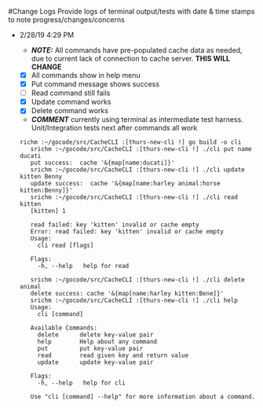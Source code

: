 #Change Logs
Provide logs of terminal output/tests with date & time stamps to note progress/changes/concerns

- 2/28/19 4:29 PM

    * _**NOTE:**_ All commands have pre-populated cache data as needed, due to current lack of connection to cache server. **THIS WILL CHANGE**
    
    - [x] All commands show in help menu
    - [x] Put command message shows success
    - [ ] Read command still fails
    - [x] Update command works
    - [x] Delete command works
    
    * _**COMMENT**_ currently using terminal as intermediate test harness. Unit/Integration tests next after commands all work
    
    ```
    richm :~/gocode/src/CacheCLI :[thurs-new-cli !] go build -o cli
       srichm :~/gocode/src/CacheCLI :[thurs-new-cli !] ./cli put name ducati
       put success:  cache '&{map[name:ducati]}' 
       srichm :~/gocode/src/CacheCLI :[thurs-new-cli !] ./cli update kitten Benny
       update success:  cache '&{map[name:harley animal:horse kitten:Benny]}' 
       srichm :~/gocode/src/CacheCLI :[thurs-new-cli !] ./cli read kitten
       [kitten] 1
       
       read failed: key 'kitten' invalid or cache empty
       Error: read failed: key 'kitten' invalid or cache empty
       Usage:
         cli read [flags]
       
       Flags:
         -h, --help   help for read
       
       srichm :~/gocode/src/CacheCLI :[thurs-new-cli !] ./cli delete animal
       delete success: cache '&{map[name:harley kitten:Bene]}' 
       srichm :~/gocode/src/CacheCLI :[thurs-new-cli !] ./cli help
       Usage:
         cli [command]
       
       Available Commands:
         delete      delete key-value pair
         help        Help about any command
         put         put key-value pair
         read        read given key and return value
         update      update key-value pair
       
       Flags:
         -h, --help   help for cli
       
       Use "cli [command] --help" for more information about a command.
   ```
